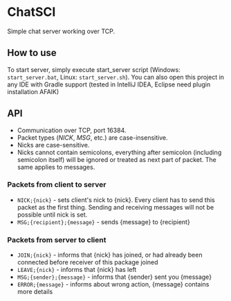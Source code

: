 # ChatSCI

Simple chat server working over TCP.

## How to use
To start server, simply execute start_server script
(Windows: `start_server.bat`, Linux: `start_server.sh`).
You can also open this project in any IDE with Gradle support
(tested in IntelliJ IDEA, Eclipse need plugin installation AFAIK)

## API

- Communication over TCP, port 16384.
- Packet types (_NICK_, _MSG_, etc.) are case-insensitive.
- Nicks are case-sensitive.
- Nicks cannot contain semicolons, everything after semicolon
(including semicolon itself) will be ignored or treated as next part of packet.
The same applies to messages.

### Packets from client to server
- `NICK;{nick}` - sets client's nick to {nick}.
Every client has to send this packet as the first thing.
Sending and receiving messages will not be possible until nick is set.
- `MSG;{recipient};{message}` - sends {message} to {recipient}

### Packets from server to client
- `JOIN;{nick}` - informs that {nick} has joined,
or had already been connected before receiver of this package joined 
- `LEAVE;{nick}` - informs that {nick} has left
- `MSG;{sender};{message}` - informs that {sender} sent you {message}
- `ERROR;{message}` - informs about wrong action,
{message} contains more details
